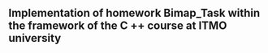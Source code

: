 ## Implementation of homework Bimap_Task within the framework of the C ++ course at ITMO university
